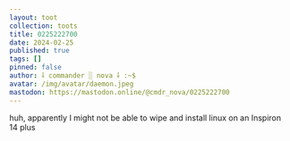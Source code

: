 ```yaml
---
layout: toot
collection: toots
title: 0225222700
date: 2024-02-25
published: true
tags: []
pinned: false
author: ⸸ commander ░ nova ⸸ :~$
avatar: /img/avatar/daemon.jpeg
mastodon: https://mastodon.online/@cmdr_nova/0225222700
---
```


huh, apparently I might not be able to wipe and install linux on an Inspiron 14 plus

